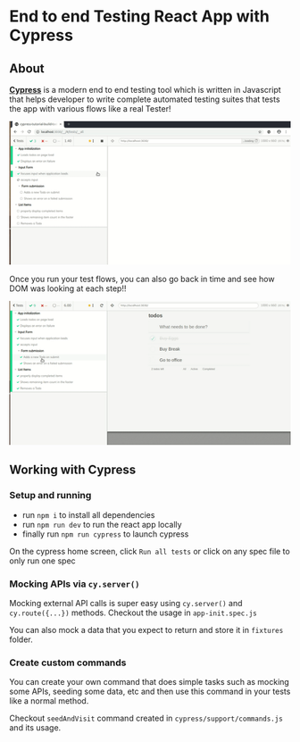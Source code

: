# End to end Testing React App with Cypress

## About

**[Cypress](https://vimeo.com/237527670)** is a modern end to end testing tool which is written in Javascript that helps developer to write complete automated testing suites that tests the app with various flows like a real Tester!

![A quick look at cypress](demo/react_cypress.gif)



Once you run your test flows, you can also go back in time and see how DOM was looking at each step!!

![Going back in time](demo/cypress_demo.gif) 

## Working with Cypress

### Setup and running
- run `npm i` to install all dependencies
- run `npm run dev` to run the react app locally
- finally run `npm run cypress` to launch cypress

On the cypress home screen, click  `Run all tests` or click on any spec file to only
run one spec


### Mocking APIs via `cy.server()`
Mocking external API calls is super easy using `cy.server()` and `cy.route({...})` methods. Checkout the usage in `app-init.spec.js`

You can also mock a data that you expect to return and store it in `fixtures` folder.


### Create custom commands
You can create your own command that does simple tasks such as mocking some APIs, seeding some data, etc and then use this command in your tests like a normal method.

Checkout `seedAndVisit` command created in `cypress/support/commands.js` and its usage.
